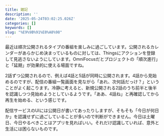 ```yaml
---
title: 雑記
description: ''
date: '2025-05-24T03:02:25.026Z'
categories: []
keywords: []
slug: "%E9%9B%91%E8%A8%98"
---
```

最近は順次公開されるタイプの番組を楽しみに過ごしています。公開されるカレンダーがあらかじめ決まっているものに対しては、Thingsにアクションを登録して見逃さないようにしています。OmniFocusだとプロジェクトの「順次進行」と「延期」が効果的に使える場面ですね。

2話ずつ公開されるので、例えば4話と5話が同時に公開されます。4話から見始めるのですが、配信の番組一覧画面を見ながら「あれ、次何話だっけ？」ということがよく起こります。冷静に考えると、新規公開される2話のうち前半と後半を認識しつつ見始めようとしているようです。「ああ、4話ね」と再確認してから再生を始める、という感じです。

配信サービスのUIには公開日が書いてあったりしますが、そもそも「今日が何日か」を認識せずに過ごしていることが多いので判断ができません。今日は土曜日、今日やるべきことはアプリを見ればいい。それだけ認識していれば、意外と生活には困らないものです。